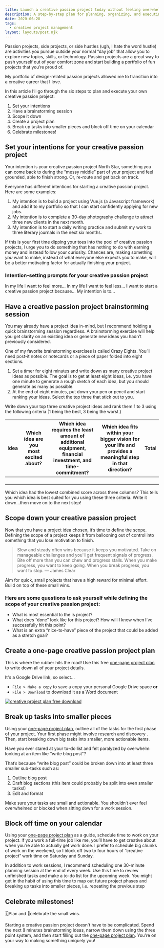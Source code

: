 ```yaml
---
title: Launch a creative passion project today without feeling overwhelmed
description: A step-by-step plan for planning, organizing, and executing your first creative passion project
date: 2020-06-28
tags:
  - creative project management
layout: layouts/post.njk
---
```


Passion projects, side projects, or side hustles (ugh, I hate the word hustle) are activities you pursue outside your normal “day job” that allow you to explore new topics, skills, or technology. Passion projects are a great way to push yourself out of your comfort zone and start building a portfolio of fun projects that you’re proud of.

My portfolio of design-related passion projects allowed me to transition into a creative career that I love.

In this article I’ll go through the six steps to plan and execute your own creative passion project:

1.  Set your intentions
2.  Have a brainstorming session
3.  Scope it down
4.  Create a project plan
5.  Break up tasks into smaller pieces and block off time on your calendar
6.  Celebrate milestones!

## Set your intentions for your creative passion project

Your intention is your creative passion project North Star, something you can come back to during the “messy middle” part of your project and feel grounded, able to finish strong. Or, re-route and get back on track.

Everyone has different intentions for starting a creative passion project. Here are some examples:

1.  My intention is to build a project using Vue.js (a Javascript framework) and add it to my portfolio so that I can start confidently applying for new jobs.
2.  My intention is to complete a 30-day photography challenge to attract three new clients in the next month.
3.  My intention is to start a daily writing practice and submit my work to three literary journals in the next six months.

If this is your first time dipping your toes into the pool of creative passion projects, I urge you to do something that has nothing to do with earning money and instead follow your curiosity. Chances are, making something _you_ want to make, instead of what everyone else expects you to make, will be a better motivating factor for actually finishing your project.

### Intention-setting prompts for your creative passion project

In my life I want to feel more…
In my life I want to feel less…
I want to start a creative passion project because…
My intention is to…

## Have a creative passion project brainstorming session

You may already have a project idea in-mind, but I recommend holding a quick brainstorming session regardless. A brainstorming exercise will help you get clarity on an existing idea or generate new ideas you hadn’t previously considered.

One of my favorite brainstorming exercises is called Crazy Eights. You’ll need post-it notes or notecards or a piece of paper folded into eight sections.

1.  Set a timer for eight minutes and write down as many creative project ideas as possible. The goal is to get at least eight ideas, i.e. you have one minute to generate a rough sketch of each idea, but you should generate as many as possible.
2.  At the end of eight minutes, put down your pen or pencil and start ranking your ideas. Select the top three that stick out to you.

Write down your top three creative project ideas and rank them 1 to 3 using the following criteria (1 being the best, 3 being the worst.)

| Idea | Which idea are you most excited about? | Which idea requires the least amount of additional equipment, financial investment, and time\-commitment? | Which idea fits within your bigger vision for your life and provides a meaningful step in that direction? | Total |
| ---- | -------------------------------------- | --------------------------------------------------------------------------------------------------------- | --------------------------------------------------------------------------------------------------------- | ----- |
|      |                                        |                                                                                                           |                                                                                                           |       |
|      |                                        |                                                                                                           |                                                                                                           |       |
|      |                                        |                                                                                                           |                                                                                                           |       |
|      |                                        |                                                                                                           |                                                                                                           |       |

Which idea had the lowest combined score across three columns? This tells you which idea is best suited for you using these three criteria. Write it down…then move on to the next step!

## Scope down your creative passion project

Now that you have a project idea chosen, it’s time to define the scope. Defining the scope of a project keeps it from ballooning out of control into something that you lose motivation to finish.

> Slow and steady often wins because it keeps you motivated.
> Take on manageable challenges and you'll get frequent signals of progress. Bite off more than you can chew and progress stalls.
> When you make progress, you want to keep going. When you break progress, you want to stop.
> — James Clear

Aim for quick, small projects that have a high reward for minimal effort. Build on top of these small wins.

### Here are some questions to ask yourself while defining the scope of your creative passion project:

- What is most essential to the is project?
- What does “done” look like for this project? How will I know when I’ve successfully hit this point?
- What is an extra “nice-to-have” piece of the project that could be added as a stretch goal?

## Create a one-page creative passion project plan

This is where the rubber hits the road! Use this free [one-page project plan](https://docs.google.com/document/d/1Cekqrt29BP9hCcjSPgRjyHni_r6Dzlw6IkYwG5rtDjE/edit?usp=sharing) to write down all of your project details.

It's a Google Drive link, so select...

- `File > Make a copy` to save a copy your personal Google Drive space **or**
- `File > Download` to download it as a Word document

[![creative project plan free download](https://samantha-andrews.s3.us-east-2.amazonaws.com/writing/creative-project-plan.jpg)](https://docs.google.com/document/d/1Cekqrt29BP9hCcjSPgRjyHni_r6Dzlw6IkYwG5rtDjE/edit?usp=sharing)

## Break up tasks into smaller pieces

Using your [one-page project plan](https://docs.google.com/document/d/1Cekqrt29BP9hCcjSPgRjyHni_r6Dzlw6IkYwG5rtDjE/edit?usp=sharing), outline all of the tasks for the first phase of your project. Your first phase might involve research and discovery . Then, start breaking down big tasks into smaller, more actionable items.

Have you ever stared at your to-do list and felt paralyzed by overwhelm looking at an item like “write blog post”?

That’s because “write blog post” could be broken down into at least three smaller sub-tasks such as:

1.  Outline blog post
2.  Draft blog sections (this item could probably be split into even smaller tasks!)
3.  Edit and format

Make sure your tasks are small and actionable. You shouldn’t ever feel overwhelmed or blocked when sitting down for a work session.

## Block off time on your calendar

Using your [one-page project plan](https://docs.google.com/document/d/1Cekqrt29BP9hCcjSPgRjyHni_r6Dzlw6IkYwG5rtDjE/edit?usp=sharing) as a guide, schedule time to work on your project. If you work a full-time job like me, you’ll have to get creative about when you’re able to actually get work done. I prefer to schedule big chunks of work on the weekend, so I block off two to four hours of “creative project” work time on Saturday and Sunday.

In addition to work sessions, I recommend scheduling one 30-minute planning session at the end of every week. Use this time to review unfinished tasks and make a to-do list for the upcoming week. You might get in the habit of using this time to map out future project phases and breaking up tasks into smaller pieces, i.e. repeating the previous step

## Celebrate milestones!

🗓️Plan and 🎉celebrate the small wins.

Starting a creative passion project doesn't have to be complicated. Spend the next 8 minutes brainstorming ideas, narrow them down using the three point system, and then start filling out the [one-page project plan](https://docs.google.com/document/d/1Cekqrt29BP9hCcjSPgRjyHni_r6Dzlw6IkYwG5rtDjE/edit?usp=sharing). You're on your way to making something uniquely you!
